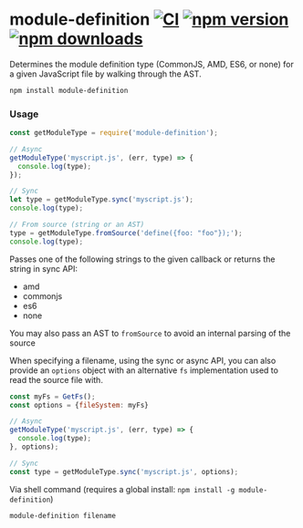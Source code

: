 # module-definition [![CI](https://img.shields.io/github/actions/workflow/status/dependents/module-definition/ci.yml?branch=main&label=CI&logo=github)](https://github.com/dependents/module-definition/actions/workflows/ci.yml?query=branch%3Amain) [![npm version](https://img.shields.io/npm/v/module-definition)](https://www.npmjs.com/package/module-definition) [![npm downloads](https://img.shields.io/npm/dm/module-definition)](https://www.npmjs.com/package/module-definition)

Determines the module definition type (CommonJS, AMD, ES6, or none) for a given JavaScript file
by walking through the AST.

```sh
npm install module-definition
```

### Usage

```js
const getModuleType = require('module-definition');

// Async
getModuleType('myscript.js', (err, type) => {
  console.log(type);
});

// Sync
let type = getModuleType.sync('myscript.js');
console.log(type);

// From source (string or an AST)
type = getModuleType.fromSource('define({foo: "foo"});');
console.log(type);
```

Passes one of the following strings to the given callback or returns the string in sync API:

* amd
* commonjs
* es6
* none

You may also pass an AST to `fromSource` to avoid an internal parsing of the source

When specifying a filename, using the sync or async API, you can also provide an `options` object with an alternative `fs` implementation used to read the source file with.

```js
const myFs = GetFs();
const options = {fileSystem: myFs}

// Async
getModuleType('myscript.js', (err, type) => {
  console.log(type);
}, options);

// Sync
const type = getModuleType.sync('myscript.js', options);
```

Via shell command (requires a global install: `npm install -g module-definition`)

```sh
module-definition filename
```
